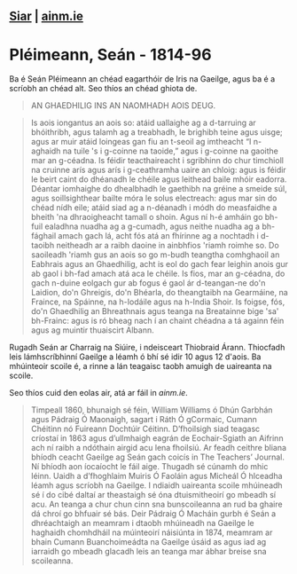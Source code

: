 [Siar](/daoine.xml) | [ainm.ie](https://www.ainm.ie/Bio.aspx?ID=38)
------------------
# Pléimeann, Seán - 1814-96

Ba é Seán Pléimeann an chéad eagarthóir de Iris na Gaeilge,
agus ba é a scríobh an chéad alt. Seo thíos an chéad ghiota
de.

> AN GHAEDHILIG INS AN NAOMHADH AOIS DEUG.

> Is aois iongantus an aois so: atáid uallaighe ag a d-tarruing ar bhóithribh, agus talamh ag a treabhadh, le
brighibh teine agus uisge; agus ar muir atáid loingeas gan fiu an t-seoil ag imtheacht “I n-aghaidh na tuile 's
i g-coinne na taoide,” agus i g-coinne na gaoithe mar an g-céadna.  Is féidir teacthaireacht i sgribhinn do
chur timchioll na cruinne arís agus arís i g-ceathramha uaire an chloig: agus is féidir le beirt caint do
dhéanadh le chéile agus leithead baile mhóir eadorra.  Déantar iomhaighe do dhealbhadh le gaethibh na
gréine a smeide súl, agus soillsighthear bailte móra le solus electreach: agus mar sin do chéad nídh eile;
atáid siad ag a n-déanadh i módh do measfaidhe a bheith 'na dhraoigheacht tamall o shoin.  Agus ní h-é
amháin go bh-fuil ealadhna nuadha ag a g-cumadh, agus neithe nuadha ag a bh-fághail amach gach lá,
acht fós atá an fhírinne ag a nochtadh i d-taoibh neitheadh ar a raibh daoine in ainbhfios 'riamh roimhe so.
Do saoileadh 'riamh gus an aois so go m-budh teangtha comhghaoil an Eabhrais agus an Ghaedhilig, acht is
eol do gach fear leighin anois gur ab gaol i bh-fad amach atá aca le chéile.  Is fios, mar an g-céadna, do gach
n-duine eolgach gur ab fogus é gaol ár d-teangan-ne do'n Laidion, do'n Ghreigis, do'n Bhéarla, do
theangtaibh na Gearmáine, na Fraince, na Spáinne, na h-Iodáile agus na h-India Shoir.  Is foigse, fós, do'n
Ghaedhilig an Bhreathnais agus teanga na Breatainne bige 'sa' bh-Frainc: agus is ró bheag nach í an chaint
chéadna a tá againn féin agus ag muintir thuaiscirt Albann.

Rugadh Seán ar Charraig na Siúire, i ndeisceart Thiobraid Árann. Thiocfadh leis
lámhscríbhinní Gaeilge a léamh ó bhí sé idir 10 agus 12 d'aois. Ba mhúinteoir
scoile é, a rinne a lán teagaisc taobh amuigh de uaireanta na scoile.

Seo thíos cuid den eolas air, atá ar fáil in *ainm.ie*.

> Timpeall 1860, bhunaigh sé féin, William Williams ó Dhún Garbhán agus Pádraig Ó Maonaigh, sagart i Ráth Ó gCormaic, Cumann Chéitinn nó Fuireann Dochtúir Céitinn. D’fhoilsigh siad teagasc críostaí in 1863 agus d’ullmhaigh eagrán de Eochair-Sgiath an Aifrinn ach ní raibh a ndóthain airgid acu lena fhoilsiú. Ar feadh ceithre bliana bhíodh ceacht Gaeilge ag Seán gach coicís in The Teachers’ Journal. Ní bhíodh aon íocaíocht le fáil aige. Thugadh sé cúnamh do mhic léinn. Uaidh a d’fhoghlaim Muiris Ó Faoláin agus Micheál Ó hIceadha léamh agus scríobh na Gaeilge. I ndiaidh uaireanta scoile mhúineadh sé í do cibé daltaí ar theastaigh sé óna dtuismitheoirí go mbeadh sí acu. An teanga a chur chun cinn sna bunscoileanna an rud ba ghaire dá chroí go bhfuair sé bás. Deir Pádraig Ó Macháin gurbh é Seán a dhréachtaigh an meamram i dtaobh mhúineadh na Gaeilge le haghaidh chomhdháil na múinteoirí náisiúnta in 1874, meamram ar bhain Cumann Buanchoimeádta na Gaeilge úsáid as agus iad ag iarraidh go mbeadh glacadh leis an teanga mar ábhar breise sna scoileanna.
